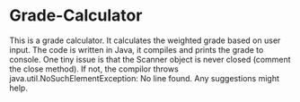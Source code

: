 # Grade-Calculator
This is a grade calculator. It calculates the weighted grade based on user input. The code is written in Java, it compiles and prints the grade to console. One tiny issue is that the Scanner object is never closed (comment the close method). If not, the compilor throws java.util.NoSuchElementException: No line found. Any suggestions might help. 
